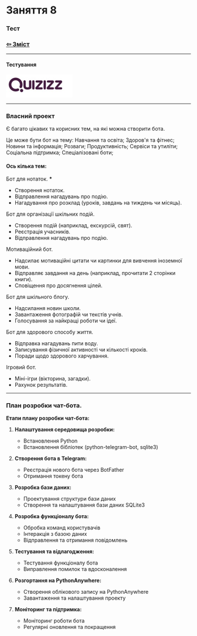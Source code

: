 # Заняття 8

### Тест

### [&#8678; Зміст](../index.md)

---

#### Тестування

[![quizizz](quizizz.jpeg)](https://quizizz.com/)

---

### Власний проект

Є багато цікавих та корисних тем, на які можна створити бота. 

Це може бути бот на тему: Навчання та освіта; Здоров'я та фітнес; Новини та інформація;
Розваги; Продуктивність; Сервіси та утиліти; Соціальна підтримка; 
Спеціалізовані боти;

#### Ось кілька тем:

Бот для нотаток. __*__
- Створення нотаток.
- Відправлення нагадувань про подію.
- Нагадування про розклад (уроків, завдань на тиждень чи місяць).

Бот для організації шкільних подій.
- Створення подій (наприклад, екскурсій, свят).
- Реєстрація учасників.
- Відправлення нагадувань про подію.

Мотиваційний бот.
- Надсилає мотиваційні цитати чи картинки для вивчення іноземної мови.
- Відправляє завдання на день (наприклад, прочитати 2 сторінки книги).
- Сповіщення про досягнення цілей.

Бот для шкільного блогу.
- Надсилання новин школи.
- Завантаження фотографій чи текстів учнів.
- Голосування за найкращі роботи чи ідеї.

Бот для здорового способу життя.
- Відправка нагадувань пити воду.
- Записування фізичної активності чи кількості кроків.
- Поради щодо здорового харчування.

Ігровий бот.
- Міні-ігри (вікторина, загадки).
- Рахунок результатів.

---

### План розробки чат-бота.

**Етапи плану розробки чат-бота:**
1. **Налаштування середовища розробки:**
   - Встановлення Python
   - Встановлення бібліотек (python-telegram-bot, sqlite3)

2. **Створення бота в Telegram:**
   - Реєстрація нового бота через BotFather
   - Отримання токену бота

3. **Розробка бази даних:**
   - Проектування структури бази даних
   - Створення та налаштування бази даних SQLite3

4. **Розробка функціоналу бота:**
   - Обробка команд користувачів
   - Інтеракція з базою даних
   - Відправлення та отримання повідомлень

5. **Тестування та відлагодження:**
   - Тестування функціоналу бота
   - Виправлення помилок та вдосконалення

6. **Розгортання на PythonAnywhere:**
   - Створення облікового запису на PythonAnywhere
   - Завантаження та налаштування проекту

7. **Моніторинг та підтримка:**
   - Моніторинг роботи бота
   - Регулярні оновлення та покращення

